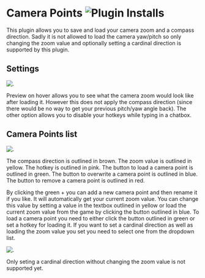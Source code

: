 # Camera Points ![Plugin Installs](http://img.shields.io/endpoint?url=https://i.pluginhub.info/shields/installs/plugin/Camera-Points)

This plugin allows you to save and load your camera zoom and a compass direction.
Sadly it is not allowed to load the camera yaw/pitch so only changing the zoom value and optionally setting a cardinal direction is supported by this plugin.

## Settings

![.](https://i.imgur.com/jx0ZWNq.png)

Preview on hover allows you to see what the camera zoom would look like after loading it. However this does not apply the compass direction (since there would be no way to get your previous pitch/yaw angle back).
The other option allows you to disable your hotkeys while typing in a chatbox.

## Camera Points list
![.](https://i.imgur.com/FXo1Grz.png)

The compass direction is outlined in brown.
The zoom value is outlined in yellow.
The hotkey is outlined in pink.
The button to load a camera point is outlined in green.
The button to overwrite a camera point is outlined in blue.
The button to remove a camera point is outlined in red.

By clicking the green + you can add a new camera point and then rename it if you like.
It will automatically get your current zoom value. You can change this value by setting a value in the textbox outlined in yellow or load the current zoom value from the game by clicking the button outlined in blue.
To load a camera point you need to either click the button outlined in green or set a hotkey for loading it.
If you want to set a cardinal direction as well as loading the zoom value you set you need to select one from the dropdown list.

![.](https://i.imgur.com/uzFRvhc.png)

Only seting a cardinal direction without changing the zoom value is not supported yet.